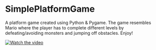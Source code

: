 # SimplePlatformGame
A platform game created using Python & Pygame. The game resembles Mario where the player has to complete different levels by defeating/avoiding monsters and jumping off obstacles. Enjoy!

[![Watch the video](https://img.youtube.com/vi/Lqpb6LH7sFM/maxresdefault.jpg)](https://youtu.be/Lqpb6LH7sFM)
